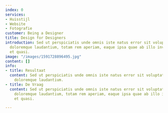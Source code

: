 ```yaml
---
index: 0
services:
- Huisstijl
- Website
- Fotografie
customer: Being a Designer
title: Design for Designers
introduction: Sed ut perspiciatis unde omnis iste natus error sit voluptatem accusantium
  doloremque laudantium, totam rem aperiam, eaque ipsa quae ab illo inventore veritatis
  et quasi.
image: "/images/1591728896495.jpg"
content: []
info:
- title: Resultaat
  content: Sed ut perspiciatis unde omnis iste natus error sit voluptatem accusantium
    doloremque laudantium.
- title: De Vraag
  content: Sed ut perspiciatis unde omnis iste natus error sit voluptatem accusantium
    doloremque laudantium, totam rem aperiam, eaque ipsa quae ab illo inventore veritatis
    et quasi.

---
```

